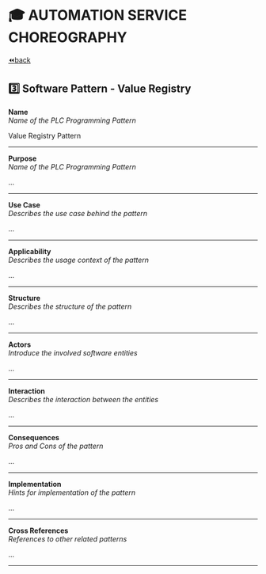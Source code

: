 # :mortar_board: AUTOMATION SERVICE CHOREOGRAPHY

[:rewind:back](../README.md)

## :three: Software Pattern - Value Registry

**Name**  
*Name of the PLC Programming Pattern*

Value Registry Pattern

---

**Purpose**  
*Name of the PLC Programming Pattern*

...

---

**Use Case**  
*Describes the use case behind the pattern*

...

---

**Applicability**  
*Describes the usage context of the pattern*

...

---

**Structure**  
*Describes the structure of the pattern*

...

---

**Actors**  
*Introduce the involved software entities*

...

---

**Interaction**  
*Describes the interaction between the entities*

...

---

**Consequences**  
*Pros and Cons of the pattern*

...

---

**Implementation**  
*Hints for implementation of the pattern*

...

---

**Cross References**  
*References to other related patterns*

...

---

